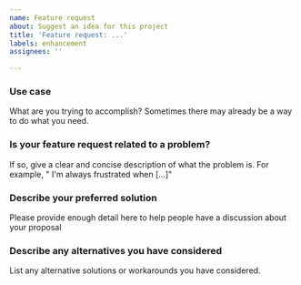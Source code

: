 ```yaml
---
name: Feature request
about: Suggest an idea for this project
title: 'Feature request: ...'
labels: enhancement
assignees: ''

---
```


### Use case  
What are you trying to accomplish?  Sometimes there may already be a way to do what you need.  

### Is your feature request related to a problem?  
If so, give a clear and concise description of what the problem is.
For example, " I'm always frustrated when [...]"

### Describe your preferred solution  
Please provide enough detail here to help people have a discussion about your proposal

### Describe any alternatives you have considered  
List any alternative solutions or workarounds you have considered.

